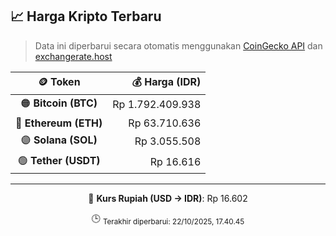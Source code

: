 

<!-- HARGA_KRIPTO -->
## 📈 Harga Kripto Terbaru

> Data ini diperbarui secara otomatis menggunakan [CoinGecko API](https://www.coingecko.com/) dan [exchangerate.host](https://exchangerate.host/)

<div align="center">

| 🪙 Token | 💰 Harga (IDR) |
|:------:|---------------:|
| 🟠 **Bitcoin (BTC)**   | Rp 1.792.409.938 |
| 🔵 **Ethereum (ETH)**  | Rp 63.710.636 |
| 🟣 **Solana (SOL)**    | Rp 3.055.508 |
| 🟢 **Tether (USDT)**   | Rp 16.616 |

---

💱 **Kurs Rupiah (USD → IDR)**: Rp 16.602

🕒 <sub>Terakhir diperbarui: 22/10/2025, 17.40.45</sub>

</div>
<!-- /HARGA_KRIPTO -->